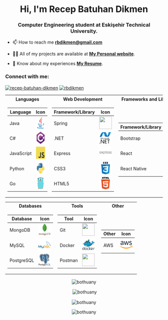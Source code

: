 <h1 align="center">Hi, I'm Recep Batuhan Dikmen</h1>
<h3 align="center">Computer Engineering student at Eskişehir Technical University.</h3>

- 📫 How to reach me **rbdikmen@gmail.com**

- 👨‍💻 All of my projects are available at **[My Personal website](https://recepbatuhandikmen.vercel.app/)**.

- 📄 Know about my experiences **[My Resume](https://flowcv.com/resume/8s8k0h48u9)**.


<h3 align="left">Connect with me:</h3>
<p align="left">
  <a href="https://linkedin.com/in/recep-batuhan-dikmen" target="blank"><img align="center" src="https://raw.githubusercontent.com/rahuldkjain/github-profile-readme-generator/master/src/images/icons/Social/linked-in-alt.svg" alt="recep-batuhan-dikmen" height="30" width="40" /></a>
  <a href="https://www.hackerrank.com/rbdikmen" target="blank"><img align="center" src="https://raw.githubusercontent.com/rahuldkjain/github-profile-readme-generator/master/src/images/icons/Social/hackerrank.svg" alt="rbdikmen" height="30" width="40" /></a>
</p>

<table>
<tr><th>Languages </th><th>Web Development</th><th>Frameworks and Libraries</th></tr>
<tr>
  <td>

| Language     | Icon                                                                                                      |
|--------------|-----------------------------------------------------------------------------------------------------------|
| Java         | <img src="https://raw.githubusercontent.com/devicons/devicon/master/icons/java/java-original.svg" width="40" height="40"/> |
| C#           | <img src="https://raw.githubusercontent.com/devicons/devicon/master/icons/csharp/csharp-original.svg" width="40" height="40"/> |
| JavaScript   | <img src="https://raw.githubusercontent.com/devicons/devicon/master/icons/javascript/javascript-original.svg" width="40" height="40"/> |
| Python       | <img src="https://raw.githubusercontent.com/devicons/devicon/master/icons/python/python-original.svg" width="40" height="40"/> |
| Go           | <img src="https://raw.githubusercontent.com/devicons/devicon/master/icons/go/go-original.svg" width="40" height="40"/> |

  </td>
  <td>

| Framework/Library | Icon                                                                                                           |
|-------------------|----------------------------------------------------------------------------------------------------------------|
| Spring            | <img src="https://www.vectorlogo.zone/logos/springio/springio-icon.svg" width="40" height="40"/> |
| .NET              | <img src="https://raw.githubusercontent.com/devicons/devicon/master/icons/dot-net/dot-net-original-wordmark.svg" width="40" height="40"/> |
| Express           | <img src="https://raw.githubusercontent.com/devicons/devicon/master/icons/express/express-original-wordmark.svg" width="40" height="40"/> |
| CSS3              | <img src="https://raw.githubusercontent.com/devicons/devicon/master/icons/css3/css3-original-wordmark.svg" width="40" height="40"/> |
| HTML5             | <img src="https://raw.githubusercontent.com/devicons/devicon/master/icons/html5/html5-original-wordmark.svg" width="40" height="40"/> |

  </td>
    <td>

| Framework/Library | Icon                                                                                                              |
|-------------------|-------------------------------------------------------------------------------------------------------------------|
| Bootstrap         | <img src="https://raw.githubusercontent.com/devicons/devicon/master/icons/bootstrap/bootstrap-plain-wordmark.svg" width="40" height="40"/> |
| React             | <img src="https://raw.githubusercontent.com/devicons/devicon/master/icons/react/react-original-wordmark.svg" width="40" height="40"/> |
| React Native      | <img src="https://reactnative.dev/img/header_logo.svg" width="40" height="40"/> |

  </td>
</tr> 
</table>

<table>
<tr><th>Databases </th><th>Tools</th><th>Other</th></tr>
<tr>
  <td>

| Database    | Icon                                                                                                           |
|-------------|----------------------------------------------------------------------------------------------------------------|
| MongoDB     | <img src="https://raw.githubusercontent.com/devicons/devicon/master/icons/mongodb/mongodb-original-wordmark.svg" width="40" height="40"/> |
| MySQL       | <img src="https://raw.githubusercontent.com/devicons/devicon/master/icons/mysql/mysql-original-wordmark.svg" width="40" height="40"/> |
| PostgreSQL  | <img src="https://raw.githubusercontent.com/devicons/devicon/master/icons/postgresql/postgresql-original-wordmark.svg" width="40" height="40"/> |

  </td>
  <td>

| Tool       | Icon                                                                                                             |
|------------|------------------------------------------------------------------------------------------------------------------|
| Git        | <img src="https://www.vectorlogo.zone/logos/git-scm/git-scm-icon.svg" width="40" height="40"/> |
| Docker     | <img src="https://raw.githubusercontent.com/devicons/devicon/master/icons/docker/docker-original-wordmark.svg" width="40" height="40"/> |
| Postman    | <img src="https://www.vectorlogo.zone/logos/getpostman/getpostman-icon.svg" width="40" height="40"/> |

  </td>
    <td>

| Other          | Icon                                                                                                               |
|----------------|--------------------------------------------------------------------------------------------------------------------|
| AWS            | <img src="https://raw.githubusercontent.com/devicons/devicon/master/icons/amazonwebservices/amazonwebservices-original-wordmark.svg" width="40" height="40"/> |

  </td>
</tr> 
</table>






<p align="center"><img align="center" src="https://github-readme-stats.vercel.app/api/top-langs?username=bothuany&show_icons=true&locale=en&layout=compact" alt="bothuany" /></p>

<p align="center">&nbsp;<img align="center" src="https://github-readme-stats.vercel.app/api?username=bothuany&show_icons=true&locale=en" alt="bothuany" /></p>

<p align="center"><img align="center" src="https://github-readme-streak-stats.herokuapp.com/?user=bothuany&" alt="bothuany" /></p>

<p align="center"><img src="https://komarev.com/ghpvc/?username=bothuany&label=Profile%20views&color=0e75b6&style=flat" alt="bothuany" /></p>
